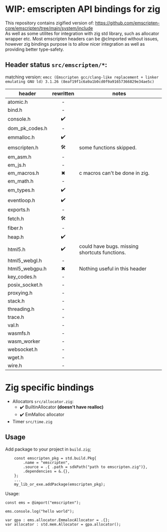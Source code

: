 # WIP: emscripten API bindings for zig  

This repository contains zigified version of: https://github.com/emscripten-core/emscripten/tree/main/system/include  
As well as some utilites for integration with zig std library, such as allocator wrapper etc.
Most emscripten headers can be @cImported without issues, however zig bindings  purpose is to allow nicer integration as well as providing better type-safety.

## Header status  `src/emscripten/*`:
matching version: `emcc (Emscripten gcc/clang-like replacement + linker emulating GNU ld) 3.1.26 (8eaf19f1c6a9a1b0cd0f9a91657366829e34ae5c)`

| header            | rewritten  | notes                    |
|-------------------|:----------:|----------------------------|
|atomic.h           | -    |                                  |
|bind.h             | -    |                                  |
|console.h          | ✔️   |                                  |
|dom_pk_codes.h     | -    |                                  |
|emmalloc.h         | ✔️   |                                  |
|emscripten.h       | 🛠️   | some functions skipped.         |
|em_asm.h           | -    |                                  |
|em_js.h            | -    |                                  |
|em_macros.h        | ✖   | c macros can't be done in zig.    |
|em_math.h          | -    |                                  |
|em_types.h         | ✔️   |                                  |
|eventloop.h        | ✔️   |                                  |
|exports.h          | -    |                                  |
|fetch.h            | 🛠️   |                                  |
|fiber.h            | -    |                                  |
|heap.h             | ✔️   |                                  |
|html5.h            | ✔️   | could have bugs. missing shortcuts functions.                 |
|html5_webgl.h      | -    |                                  |
|html5_webgpu.h     | ✖    | Nothing useful in this header     |
|key_codes.h        | -    |                                  |
|posix_socket.h     | -    |                                  |
|proxying.h         | -    |                                  |
|stack.h            | -    |                                  |
|threading.h        | -    |                                  |
|trace.h            | -    |                                  |
|val.h              | -    |                                  |
|wasmfs.h           | -    |                                  |
|wasm_worker        | -    |                                  |
|websocket.h        | -    |                                  |
|wget.h             | -    |                                  |
|wire.h             | -    |                                  |

# Zig specific bindings

* Allocators `src/allocator.zig`:
    * ✔️ BuiltinAllocator **(doesn't have realloc)**
    * ✔️ EmMalloc allocator
* Timer `src/time.zig`

## Usage

Add package to your project in `build.zig`;

```zig
    const emscripten_pkg = std.build.Pkg{
        .name = "emscripten",
        .source = .{ .path = sdkPath("path to emscripten.zig")},
        .dependencies = &.{},
    };
    ...
    my_lib_or_exe.addPackage(emscripten_pkg);
```

Usage:

```zig
const ems = @import("emscripten");

ems.console.log("hello world");

var gpa : ems.allocator.EmmalocAllocator = .{};
var allocator : std.mem.Allocator = gpa.allocator();
```
